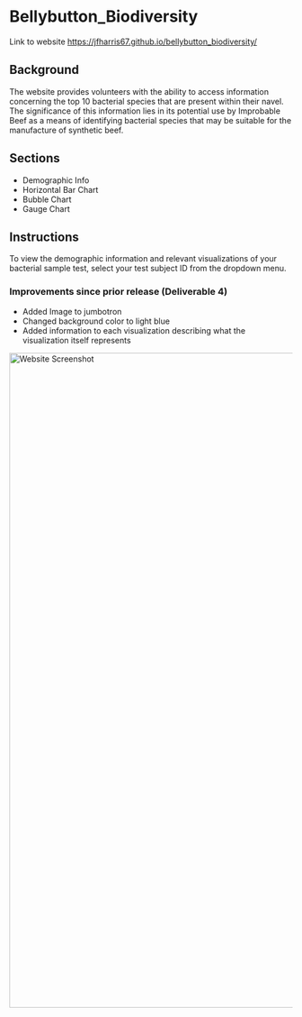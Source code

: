 # Bellybutton_Biodiversity

Link to website https://jfharris67.github.io/bellybutton_biodiversity/

## Background

The website provides volunteers with the ability to access information concerning the top 10 bacterial species that are present within their navel. The significance of this information lies in its potential use by Improbable Beef as a means of identifying bacterial species that may be suitable for the manufacture of synthetic beef.

## Sections
- Demographic Info
- Horizontal Bar Chart
- Bubble Chart
- Gauge Chart

## Instructions

To view the demographic information and relevant visualizations of your bacterial sample test, select your test subject ID from the dropdown menu.

### Improvements since prior release (Deliverable 4)
- Added Image to jumbotron
- Changed background color to light blue
- Added information to each visualization describing what the visualization itself represents


<img width="1162" alt="Website Screenshot" src="https://user-images.githubusercontent.com/114355199/222901336-0c83a6e9-8580-4aee-a5df-46253d815629.png">
